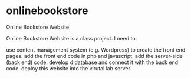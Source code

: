 # onlinebookstore
Online Bookstore Website

Online Bookstore Website is a class project. I need to:

use content management system (e.g. Wordpress) to create the front end pages.
add the front end code in php and javascript.
add the server-side (back end) code.
develop d database and connect it with the back end code.
deploy this website into the virutal lab server.
